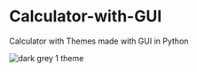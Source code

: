 # Calculator-with-GUI
Calculator with Themes made with GUI in Python

![dark grey 1 theme](https://user-images.githubusercontent.com/100465483/176655991-480242c6-2802-4a6f-852d-97decb72d885.png)

